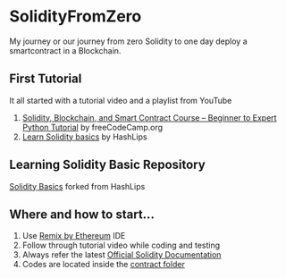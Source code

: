 # SolidityFromZero
My journey or our journey from zero Solidity to one day deploy a smartcontract in a Blockchain.

## First Tutorial
It all started with a tutorial video and a playlist from YouTube
1. [Solidity, Blockchain, and Smart Contract Course – Beginner to Expert Python Tutorial](https://www.youtube.com/watch?v=M576WGiDBdQ) by freeCodeCamp.org
2. [Learn Solidity basics](https://www.youtube.com/playlist?list=PLvfQp12V0hS2PQd9-X-E2AjmXj1o05WOo) by HashLips

## Learning Solidity Basic Repository

[Solidity Basics](https://github.com/SkyGovernment/solidity_basics) forked from HashLips

## Where and how to start...

1. Use [Remix by Ethereum](http://remix.ethereum.org/#) IDE
2. Follow through tutorial video while coding and testing
3. Always refer the latest [Official Solidity Documentation](https://docs.soliditylang.org/en/v0.8.9/)
4. Codes are located inside the [contract folder](https://github.com/SkyGovernment/SolidityFromZero/tree/main/contracts)
